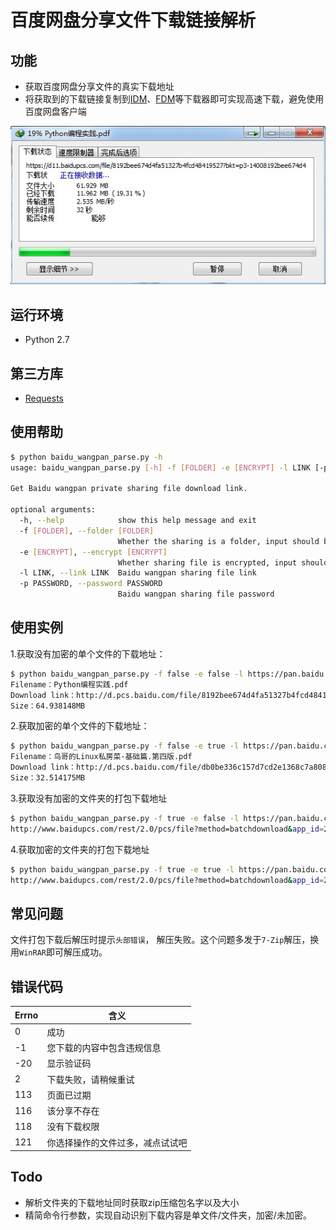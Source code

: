 # 百度网盘分享文件下载链接解析

## 功能

- 获取百度网盘分享文件的真实下载地址
- 将获取到的下载链接复制到[IDM](http://www.internetdownloadmanager.com/)、[FDM](https://www.freedownloadmanager.org/)等下载器即可实现高速下载，避免使用百度网盘客户端

![](./img/IDM_download.jpg "IDM下载")

## 运行环境

- Python 2.7

## 第三方库

- [Requests](http://docs.python-requests.org/en/master/)


## 使用帮助

```sh
$ python baidu_wangpan_parse.py -h 
usage: baidu_wangpan_parse.py [-h] -f [FOLDER] -e [ENCRYPT] -l LINK [-p PASSWORD]

Get Baidu wangpan private sharing file download link.

optional arguments:
  -h, --help            show this help message and exit
  -f [FOLDER], --folder [FOLDER]
                        Whether the sharing is a folder, input should be either "true" or "false"
  -e [ENCRYPT], --encrypt [ENCRYPT]
                        Whether sharing file is encrypted, input should be either "true" or "false"
  -l LINK, --link LINK  Baidu wangpan sharing file link
  -p PASSWORD, --password PASSWORD
                        Baidu wangpan sharing file password
```

## 使用实例

1.获取没有加密的单个文件的下载地址：
```sh
$ python baidu_wangpan_parse.py -f false -e false -l https://pan.baidu.com/s/1dG1NCeH
Filename：Python编程实践.pdf
Download link：http://d.pcs.baidu.com/file/8192bee674d4fa51327b4fcd48419527?fid=271812880-250528-1043814616287203&time=1520084684&rt=sh&sign=FDTAERV-DCb740ccc5511e5e8fedcff06b081203-yNPeLZ6nlAnXIkJCc65h5%2BXyo7o%3D&expires=8h&chkv=1&chkbd=0&chkpc=&dp-logid=1435776569022977819&dp-callid=0&r=908173079
Size：64.938148MB
```

2.获取加密的单个文件的下载地址：
```sh
$ python baidu_wangpan_parse.py -f false -e true -l https://pan.baidu.com/s/1qZbIVP6 -p xa27
Filename：鸟哥的Linux私房菜-基础篇.第四版.pdf
Download link：http://d.pcs.baidu.com/file/db0be336c157d7cd2e1368c7a80833d6?fid=1708072416-250528-674694471059199&time=1520085857&rt=sh&sign=FDTAERV-DCb740ccc5511e5e8fedcff06b081203-GKPsyNzU2hRIFkk20A9uLuqYh10%3D&expires=8h&chkv=1&chkbd=0&chkpc=&dp-logid=1436091295408590002&dp-callid=0&r=130087421
Size：32.514175MB
```

3.获取没有加密的文件夹的打包下载地址
```sh
$ python baidu_wangpan_parse.py -f true -e false -l https://pan.baidu.com/s/1jH2KqZs
http://www.baidupcs.com/rest/2.0/pcs/file?method=batchdownload&app_id=250528&zipcontent=%7B%22fs_id%22%3A%5B%221042134294938382%22%5D%7D&sign=DCb740ccc5511e5e8fedcff06b081203:cSLPyTkEIozr9f4WlXdPv%2FCUCdE%3D&uid=540536034&time=1520268618&dp-logid=1461958037911350750&dp-callid=0&from_uk=540536034
```

4.获取加密的文件夹的打包下载地址
```sh
$ python baidu_wangpan_parse.py -f true -e true -l https://pan.baidu.com/s/1htWjWk0 -p 5ykw
http://www.baidupcs.com/rest/2.0/pcs/file?method=batchdownload&app_id=250528&zipcontent=%7B%22fs_id%22%3A%5B%22680498123896117%22%5D%7D&sign=DCb740ccc5511e5e8fedcff06b081203:XVWOmwcvFUuF%2BaingRW1tMuLJ4w%3D&uid=1708072416&time=1520268935&dp-logid=1462043150724484943&dp-callid=0&from_uk=1708072416
```

## 常见问题

文件打包下载后解压时提示`头部错误`， 解压失败。这个问题多发于`7-Zip`解压，换用`WinRAR`即可解压成功。

## 错误代码

|Errno|含义|
|----|-----|
|0|成功|
|-1|您下载的内容中包含违规信息|
|-20|显示验证码|
|2|下载失败，请稍候重试|
|113|页面已过期|
|116|该分享不存在|
|118|没有下载权限|
|121|你选择操作的文件过多，减点试试吧|

## Todo

- 解析文件夹的下载地址同时获取zip压缩包名字以及大小
- 精简命令行参数，实现自动识别下载内容是单文件/文件夹，加密/未加密。
